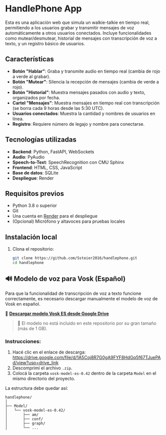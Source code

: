 # HandlePhone App

Esta es una aplicación web que simula un walkie-talkie en tiempo real, permitiendo a los usuarios grabar y transmitir mensajes de voz automáticamente a otros usuarios conectados. Incluye funcionalidades como mutear/desmutear, historial de mensajes con transcripción de voz a texto, y un registro básico de usuarios.

## Características
- **Botón "Hablar"**: Graba y transmite audio en tiempo real (cambia de rojo a verde al grabar).
- **Botón "Mutear"**: Silencia la recepción de mensajes (cambia de verde a rojo).
- **Botón "Historial"**: Muestra mensajes pasados con audio y texto, organizados por fecha.
- **Cartel "Mensajes"**: Muestra mensajes en tiempo real con transcripción (se borra cada 9 horas desde las 5:30 UTC).
- **Usuarios conectados**: Muestra la cantidad y nombres de usuarios en línea.
- **Registro**: Requiere número de legajo y nombre para conectarse.

## Tecnologías utilizadas
- **Backend**: Python, FastAPI, WebSockets
- **Audio**: PyAudio
- **Speech-to-Text**: SpeechRecognition con CMU Sphinx
- **Frontend**: HTML, CSS, JavaScript
- **Base de datos**: SQLite
- **Despliegue**: Render

## Requisitos previos
- Python 3.8 o superior
- Git
- Una cuenta en [Render](https://render.com) para el despliegue
- (Opcional) Micrófono y altavoces para pruebas locales

## Instalación local
1. Clona el repositorio:
   ```bash
   git clone https://github.com/Ssteier2016/handlephone.git
   cd handlephone
   ```

## 🔊 Modelo de voz para Vosk (Español)

Para que la funcionalidad de transcripción de voz a texto funcione correctamente, es necesario descargar manualmente el modelo de voz de Vosk en español.

📅 **[Descargar modelo Vosk ES desde Google Drive](https://drive.google.com/file/d/1A5Coj8R7G0gA9FYF8HdGq5f67TJuePAd/view?usp=drive_link)**

> 🔐 El modelo no está incluido en este repositorio por su gran tamaño (más de 1 GB).

### Instrucciones:

1. Hacé clic en el enlace de descarga: https://drive.google.com/file/d/1A5Coj8R7G0gA9FYF8HdGq5f67TJuePAd/view?usp=drive_link
2. Descomprimí el archivo `.zip`.
3. Colocá la carpeta `vosk-model-es-0.42` dentro de la carpeta `Model` en el mismo directorio del proyecto.

La estructura debe quedar así:

```
handlephone/
│
├── Model/
│   └── vosk-model-es-0.42/
│       ├── am/
│       ├── conf/
│       ├── graph/
│       └── ...
